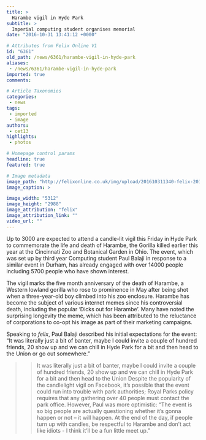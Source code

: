 ```yaml
---
title: >
  Harambe vigil in Hyde Park
subtitle: >
  Imperial computing student organises memorial
date: "2016-10-31 13:41:12 +0000"

# Attributes from Felix Online V1
id: "6361"
old_path: /news/6361/harambe-vigil-in-hyde-park
aliases:
 - /news/6361/harambe-vigil-in-hyde-park
imported: true
comments:

# Article Taxonomies
categories:
 - news
tags:
 - imported
 - image
authors:
 - cet13
highlights:
 - photos

# Homepage control params
headline: true
featured: true

# Image metadata
image_path: "http://felixonline.co.uk/img/upload/201610311340-felix-20161026_161827.jpg"
image_caption: >

image_width: "5312"
image_height: "2988"
image_attribution: "felix"
image_attribution_link: ""
video_url: ""
---
```


Up to 3000 are expected to attend a candle-lit vigil this Friday in Hyde Park to commemorate the life and death of Harambe, the Gorilla killed earlier this year at the Cincinnati Zoo and Botanical Garden in Ohio. The event, which was set up by third year Computing student Paul Balaji in response to a similar event in Durham, has already engaged with over 14000 people including 5700 people who have shown interest.

The vigil marks the five month anniversary of the death of Harambe, a Western lowland gorilla who rose to prominence in May after being shot when a three-year-old boy climbed into his zoo enclosure. Harambe has become the subject of various internet memes since his controversial death, including the popular ‘Dicks out for Harambe’. Many have noted the surprising longevity the meme, which has been attributed to the reluctance of corporations to co-opt his image as part of their marketing campaigns.

Speaking to _felix_, Paul Balaji described his initial expectations for the event: “It was literally just a bit of banter, maybe I could invite a couple of hundred friends, 20 show up and we can chill in Hyde Park for a bit and then head to the Union or go out somewhere.”
> > It was literally just a bit of banter, maybe I could invite a couple of hundred friends, 20 show up and we can chill in Hyde Park for a bit and then head to the Union
Despite the popularity of the candlelight vigil on Facebook, it’s possible that the event could run into trouble with park authorities; Royal Parks policy requires that any gathering over 40 people must contact the park office. However, Paul was more optimistic: “The event is so big people are actually questioning whether it’s gonna happen or not – it will happen. At the end of the day, if people turn up with candles, be respectful to Harambe and don’t act like idiots - I think it’ll be a fun little meet up.”
